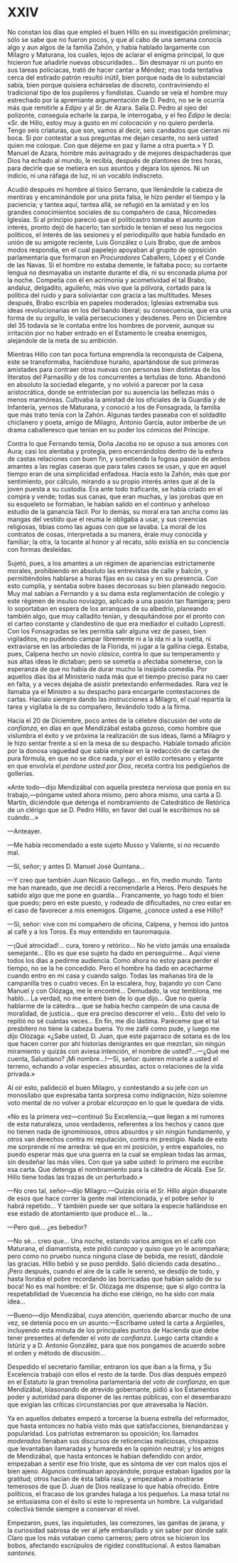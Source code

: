 # XXIV

No constan los días que empleó el buen Hillo en su investigación preliminar;
sólo se sabe que no fueron pocos, y que al cabo de una semana conocía algo
y aun algos de la familia Zahón, y había hablado largamente con Milagro
y Maturana, los cuales, lejos de aclarar el enigma principal, lo que hicieron
fue añadirle nuevas obscuridades… Sin desmayar ni un punto en sus tareas
policiacas, trató de hacer cantar a Méndez; mas toda tentativa cerca del
estirado patrón resultó inútil, bien porque nada de lo substancial sabía, bien
porque quisiera echárselas de discreto, contraviniendo el tradicional tipo de
los pupileros y fondistas. Cuando se veía el hombre muy estrechado por la
apremiante argumentación de D. Pedro, no se le ocurría más que remitirle
a *Edipo* y al Sr. de Azara. Salía D. Pedro al ojeo del polizonte, conseguía
echarle la zarpa, le interrogaba, y el feo *Edipo* le decía: «Sr. de Hillo,
estoy muy a gusto en mi *colocación* y no quiero perderla. Tengo seis
criaturas, que son, vamos al decir, seis candados que cierran mi boca. Si por
contestar a sus preguntas me dejan cesante, no será usted quien me coloque. Con
que déjeme en paz y llame a otra puerta.» Y D. Manuel de Azara, hombre más
avinagrado y de mejores despachaderas que Dios ha echado al mundo, le recibía,
después de plantones de tres horas, para decirle que se metiera en sus asuntos
y dejara los ajenos. Ni un indicio, ni una ráfaga de luz, ni un vocablo
indiscreto.

Acudió después mi hombre al tísico Serrano, que llenándole la cabeza de
mentiras y encaminándole por una pista falsa, le hizo perder el tiempo y la
paciencia; y tantea aquí, tantea allá, se refugió en la amistad y en los
grandes conocimientos sociales de su compañero de casa, Nicomedes Iglesias. Si
al principio pareció que el politicastro tomaba el asunto con interés, pronto
dejó de hacerlo; tan sorbido le tenían el seso los negocios políticos, el
interés de las sesiones y el periodiquillo que había fundado en unión de su
amigote reciente, Luis González o Luis Brabo, que de ambos modos respondía, en
el cual papelejo apoyaban al grupito de oposición parlamentaria que formaron en
*Procuradores* Caballero, López y el Conde de las Navas. Si el hombre no estaba
demente, le faltaba poco; su cortante lengua no desmayaba un instante durante
el día, ni su enconada pluma por la noche. Competía con él en acrimonia
y acometividad el tal Brabo, andaluz, delgadito, aguileño, más vivo que la
pólvora, cortado para la política del ruido y para soliviantar con gracia a las
multitudes. Meses después, Brabo escribía en papeles moderados; Iglesias
extremaba sus ideas revolucionarias en los del bando liberal; su consecuencia,
que era una forma de su orgullo, le valía persecuciones y desdenes. Pero en
Diciembre del 35 todavía se le contaba entre los hombres de porvenir, aunque su
irritación por no haber entrado en el Estamento le creaba enemigos, alejándole
de la meta de su ambición.

Mientras Hillo con tan poca fortuna emprendía la reconquista de Calpena, este
se transformaba, haciéndose huraño, apartándose de sus primeras amistades para
contraer otras nuevas con personas bien distintas de los literatos del
Parnasillo y de los concurrentes a tertulias de tono. Abandonó en absoluto la
sociedad elegante, y no volvió a parecer por la casa aristocrática, donde se
entristecían por su ausencia las bellezas más o menos marmóreas. Cultivaba la
amistad de los oficiales de la Guardia y de Infantería, yernos de Maturana,
y conoció a los de Fonsagrada, la familia que más trato tenía con la Zahón.
Algunas tardes paseaba con el soldadito chiclanero y poeta, amigo de Milagro,
Antonio García, autor imberbe de un drama caballeresco que tenían en su poder
los cómicos del Príncipe.

Contra lo que Fernando temía, Doña Jacoba no se opuso a sus amores con Aura;
casi los alentaba y protegía, pero encerrándolos dentro de la esfera de castas
relaciones con buen fin, y sometiendo la fogosa pasión de ambos amantes a las
reglas caseras que para tales casos se usan, y que en aquel tiempo eran de una
simplicidad enfadosa. Hacía esto la Zahón, más que por sentimiento, por
cálculo, mirando a su propio interés antes que al de la joven puesta a su
custodia. Era ante todo traficante, se había criado en el compra y vende; todas
sus canas, que eran muchas, y las jorobas que en su esqueleto se formaban, le
habían salido en el continuo y anheloso estudio de la ganancia fácil. Por lo
demás, su moral era tan ancha como las mangas del vestido que el reuma le
obligaba a usar, y sus creencias religiosas, tibias como las aguas con que se
lavaba. La moral de los contratos de cosas, interpretada a su manera, érale muy
conocida y familiar; la otra, la tocante al honor y al recato, sólo existía en
su conciencia con formas desleídas.

Sujetó, pues, a los amantes a un régimen de apariencias estrictamente morales,
prohibiendo en absoluto las entrevistas de calle y balcón, y permitiéndoles
hablarse a horas fijas en su casa y en su presencia. Con esto cumplía,
y sentaba sobre bases decorosas su bien planeado negocio. Muy mal sabían
a Fernando y a su dama esta reglamentación de colegio y este régimen de insulso
noviazgo, aplicado a una pasión tan flamígera; pero lo soportaban en espera de
los arranques de su albedrío, planeando también algo, que muy calladito tenían,
y desquitándose por el pronto con el carteo constante y clandestino de que era
mediador el cuitado Lopresti. Con los Fonsagradas se les permitía salir alguna
vez de paseo, bien vigiladitos, no pudiendo campar libremente ni a la ida ni
a la vuelta, ni extraviarse en las arboledas de la Florida, ni jugar a la
gallina ciega. Estaba, pues, Calpena hecho un novio *clásico*, contra lo que su
temperamento y sus altas ideas le dictaban; pero se sometía o afectaba
someterse, con la esperanza de que no había de durar mucho la insípida comedia.
Por aquellos días iba al Ministerio nada más que el tiempo preciso para no caer
en falta, y a veces dejaba de asistir pretextando enfermedades. Rara vez le
llamaba ya el Ministro a su despacho para encargarle contestaciones de cartas.
Hacíalo siempre dando las instrucciones a Milagro, el cual repartía la tarea
y vigilaba la de su compañero, llevándolo todo a la firma.

Hacia el 20 de Diciembre, poco antes de la célebre discusión del *voto de
confianza*, en días en que Mendizábal estaba gozoso, como hombre que vislumbra
el éxito y ve próxima la realización de sus ideas, llamó a Milagro y le hizo
sentar frente a sí en la mesa de su despacho. Habíale tomado afición por la
donosa vaguedad que sabía emplear en la redacción de cartas de pura fórmula, en
que no se dice nada, y por el estilo cortesano y elegante en que envolvía el
*perdone usted por Dios*, receta contra los pedigüeños de gollerías.

«Ante todo—dijo Mendizábal con aquella presteza nerviosa que ponía en su
trabajo,—póngame usted ahora mismo, pero ahora mismo, una carta a D. Martín,
diciéndole que detenga el nombramiento de Catedrático de Retórica de un clérigo
que se D. Pedro Hillo, en favor del cual le escribimos no sé cuándo…»

—Anteayer.

—Me había recomendado a este sujeto Musso y Valiente, si no recuerdo mal.

—Sí, señor; y antes D. Manuel José Quintana…

—Y creo que también Juan Nicasio Gallego… en fin, medio mundo. Tanto me han
mareado, que me decidí a recomendarle a Heros. Pero después he sabido algo que
me pone en guardia… Francamente, yo hago todo el bien que puedo; pero en este
puesto, y rodeado de dificultades, no creo estar en el caso de favorecer a mis
enemigos. Dígame, ¿conoce usted a ese Hillo?

—Sí, señor: vive con mi compañero de oficina, Calpena, y hemos ido juntos al
café y a los Toros. Es muy entendido en tauromaquia.

—¡Qué atrocidad!… cura, torero y retórico… No he visto jamás una ensalada
semejante… Ello es que ese sujeto ha dado en perseguirme… Aquí viene todos
los días a pedirme audiencia. Como ahora no estoy para perder el tiempo, no se
la he concedido. Pero el hombre ha dado en acecharme cuando entro en mi casa
y cuando salgo. Todas las mañanas tira de la campanilla tres o cuatro veces. En
la escalera, hoy, bajando yo con Cano Manuel y con Olózaga, me le encontré…
Demudado, la voz temblona, me habló… La verdad, no me enteré bien de lo que
dijo… Que no quería hablarme de la cátedra… que se había hecho campeón de
una causa de moralidad, de justicia… que era preciso descorrer el velo…
Esto del velo lo repitió no sé cuántas veces… En fin, me dio lástima.
Paréceme que el tal presbítero no tiene la cabeza buena. Yo me zafé como pude,
y luego me dijo Olózaga: «¿Sabe usted, D. Juan, que este pajarraco de sotana es
de los que hacen correr por ahí historias denigrantes en que mezclan, sin
ningún miramiento y quizás con aviesa intención, el nombre de usted?…—¿Qué me
cuenta, Salustiano? ¡Mi nombre…!—Sí, señor: quieren minarle a usted el
terreno, echando a volar especies absurdas, actos o relaciones de la vida
privada.»

Al oír esto, palideció el buen Milagro, y contestando a su jefe con un
monosílabo que expresaba tanta sorpresa como indignación, hizo solemne voto
mental de no volver a probar el*curaçao* en lo que le quedara de vida.

«No es la primera vez—continuó Su Excelencia,—que llegan a mí rumores de esta
naturaleza, unos verdaderos, referentes a los hechos y casos que no tienen nada
de ignominiosos, otros absurdos y sin ningún fundamento, y otros van derechos
contra mi reputación, contra mi prestigio. Nada de esto me sorprende ni me
arredra: sé que en mi posición, y entre españoles, no puedo esperar más que una
guerra en la cual se emplean todas las armas, sin desdeñar las más viles. Con
que ya sabe usted: lo primero me escribe esa carta. Que detenga el nombramiento
para la cátedra de Alcalá. Ese Sr. Hillo tiene todas las trazas de un
perturbado.»

—No creo tal, señor—dijo Milagro.—Quizás oiría el Sr. Hillo algún disparate de
esos que hace correr la gente mal intencionada, y el pobre señor lo habrá
repetido… Y también puede ser que soltara la especie hallándose en ese estado
de atontamiento que produce el… la…

—Pero qué… ¿es bebedor?

—No sé… creo que… Una noche, estando varios amigos en el café con Maturana,
el diamantista, este pidió *curaçao* y quiso que yo le acompañara; pero como no
pruebo nunca ninguna clase de bebida, me resistí, dándole las gracias. Hillo
bebió y se puso perdido. Salió diciendo cada desatino… ¡Pero después, cuando
el aire de la calle le serenó, se desdijo de todo, y hasta lloraba el pobre
recordando las borricadas que habían salido de su boca! No es mal hombre: el
Sr. Olózaga me dispense; que si algo contra la respetabilidad de Vuecencia ha
dicho ese clérigo, no ha sido con mala idea…

—Bueno—dijo Mendizábal, cuya atención, queriendo abarcar mucho de una vez, se
detenía poco en un asunto.—Escríbame usted la carta a Argüelles, incluyendo
esta minuta de los principales puntos de Hacienda que debe tener presentes al
defender el *voto de confianza*. Luego carta citando a Istúriz y a D. Antonio
González, para que nos pongamos de acuerdo sobre el orden y método de
discusión…

Despedido el secretario familiar, entraron los que iban a la firma, y Su
Excelencia trabajó con ellos el resto de la tarde. Dos días después empezó en
el Estatuto la gran tremolina parlamentaria del *voto de confianza*, en que
Mendizábal, blasonando de atrevido gobernante, pidió a los Estamentos poder
y autoridad para disponer de las rentas públicas, con el desembarazo que
exigían las críticas circunstancias por que atravesaba la Nación.

Ya en aquellos debates empezó a torcerse la buena estrella del reformador, que
hasta entonces no había visto más que satisfacciones, bienandanzas
y popularidad. Los patriotas extremaron su oposición; los llamados *moderados*
llenaban sus discursos de reticencias maliciosas, chispazos que levantaban
llamaradas y humareda en la opinión neutral; y los amigos de Mendizábal, que
hasta entonces le habían defendido con ardor, empezaban a sentir ese frío
triste, que es síntoma de ver con malos ojos el bien ajeno. Algunos continuaban
apoyándole, porque estaban ligados por la gratitud; otros hacían de ésta tabla
rasa, y empezaban a mostrarse temerosos de que D. Juan de Dios realizase lo que
había ofrecido. Entre políticos, el fracaso de los grandes halaga a los
pequeños. La masa total no se entusiasma con el éxito si este lo representa un
hombre. La vulgaridad colectiva tiende siempre a conservar el nivel.

Empezaron, pues, las inquietudes, las comezones, las ganitas de jarana, y la
curiosidad sabrosa de ver al jefe embarullado y sin saber por dónde salir.
Claro que los más votaban como carneros; pero otros se hicieron los bobos,
afectando escrúpulos de rigidez constitucional. A estos llamaban *santones*.
